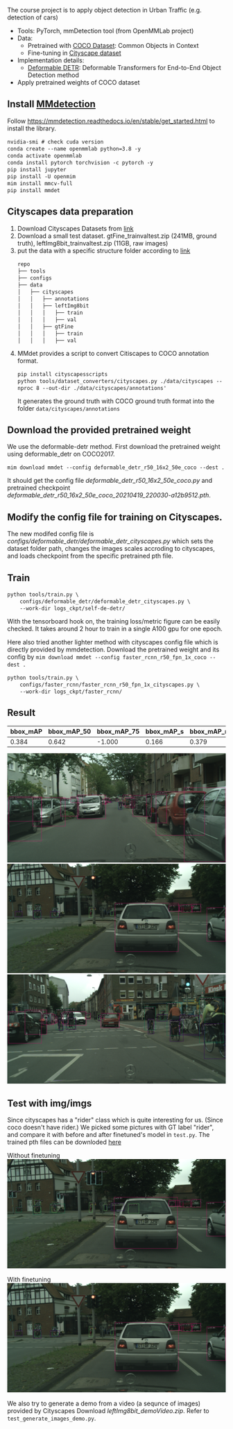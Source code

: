 The course project is to apply object detection in Urban Traffic (e.g. detection of cars)

- Tools: PyTorch, mmDetection tool (from OpenMMLab project)
- Data: 
    - Pretrained with [COCO Dataset](https://cocodataset.org/#home): Common Objects in Context
    - Fine-tuning in [Cityscape dataset](https://www.cityscapes-dataset.com)
- Implementation details:
    - [Deformable DETR](https://arxiv.org/abs/2010.04159): Deformable Transformers for End-to-End Object Detection method
- Apply pretrained weights of COCO dataset

## Install [MMdetection](https://github.com/open-mmlab/mmdetection)

Follow https://mmdetection.readthedocs.io/en/stable/get_started.html to install the library.
```
nvidia-smi # check cuda version
conda create --name openmmlab python=3.8 -y
conda activate openmmlab
conda install pytorch torchvision -c pytorch -y
pip install jupyter
pip install -U openmim
mim install mmcv-full
pip install mmdet
```

## Cityscapes data preparation
1. Download Cityscapes Datasets from [link](https://www.cityscapes-dataset.com/downloads/)
2. Download a small test dataset. gtFine_trainvaltest.zip (241MB, ground truth), leftImg8bit_trainvaltest.zip (11GB, raw images)
3. put the data with a specific structure folder according to [link](https://github.com/open-mmlab/mmdetection/blob/ca11860f4f3c3ca2ce8340e2686eeaec05b29111/docs/en/3_exist_data_new_model.md)
    ```
    repo
    ├── tools
    ├── configs
    ├── data
    │   ├── cityscapes
    │   │   ├── annotations
    │   │   ├── leftImg8bit
    │   │   │   ├── train
    │   │   │   ├── val
    │   │   ├── gtFine
    │   │   │   ├── train
    │   │   │   ├── val
    ```
4. MMdet provides a script to convert Citiscapes to COCO annotation format.
    ```
    pip install cityscapesscripts
    python tools/dataset_converters/cityscapes.py ./data/cityscapes --nproc 8 --out-dir ./data/cityscapes/annotations'
    ```
    It generates the ground truth with COCO ground truth format into the folder `data/cityscapes/annotations`

## Download the provided pretrained weight
We use the deformable-detr method. First download the pretrained weight using deformable_detr on COCO2017.
```
mim download mmdet --config deformable_detr_r50_16x2_50e_coco --dest .
```
It should get the config file *deformable_detr_r50_16x2_50e_coco.py* and pretrained checkpoint *deformable_detr_r50_16x2_50e_coco_20210419_220030-a12b9512.pth*.

## Modify the config file for training on Cityscapes.
The new modifed config file is *configs/deformable_detr/deformable_detr_cityscapes.py* which sets the dataset folder path, changes the images scales accroding to cityscapes, and loads checkpoint from the specific pretrained pth file.

## Train
```
python tools/train.py \
    configs/deformable_detr/deformable_detr_cityscapes.py \
    --work-dir logs_ckpt/self-de-detr/
```
With the tensorboard hook on, the training loss/metric figure can be easily checked. It takes around 2 hour to train in a single A100 gpu for one epoch.

Here also tried another lighter method with cityscapes config file which is directly provided by mmdetection. Download the pretrained weight and its config by `mim download mmdet --config faster_rcnn_r50_fpn_1x_coco --dest .`
```
python tools/train.py \
    configs/faster_rcnn/faster_rcnn_r50_fpn_1x_cityscapes.py \
    --work-dir logs_ckpt/faster_rcnn/
```

## Result
|  bbox_mAP | bbox_mAP_50 | bbox_mAP_75 | bbox_mAP_s | bbox_mAP_m | bbox_mAP_l| 
| --- | --- | --- | --- | --- | --- |
| 0.384 | 0.642  |-1.000 | 0.166 | 0.379  |0.600|

<img src="doc/cityscpes_de_detr_after_train_0.png"/>
<img src="doc/cityscpes_de_detr_after_train_1.png"/>
<img src="doc/cityscpes_de_detr_after_train_2.png"/>

## Test with img/imgs
Since cityscapes has a "rider" class which is quite interesting for us. (Since coco doesn't have rider.) We picked some pictures with GT label "rider", and compare it with before and after finetuned's model in `test.py`. The trained pth files can be downloded [here](https://kth-my.sharepoint.com/:f:/g/personal/yiya_ug_kth_se/Es6IsXrh1AtAkvIQvAiDtIYBuCrno0URwMHhqR9WOaTY7Q?e=AIaI0X)

Without finetuning
![](doc/cityscpes_de_detr_before_train_1.png)

With finetuning
![](doc/cityscpes_de_detr_after_train_1.png)


We also try to generate a demo from a video (a sequnce of images) provided by Cityscapes Download *leftImg8bit_demoVideo.zip*. Refer to `test_generate_images_demo.py`.


